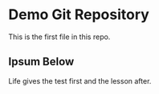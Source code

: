 # Demo Git Repository

This is the first file in this repo.

## Ipsum Below

Life gives the test first and the lesson after.